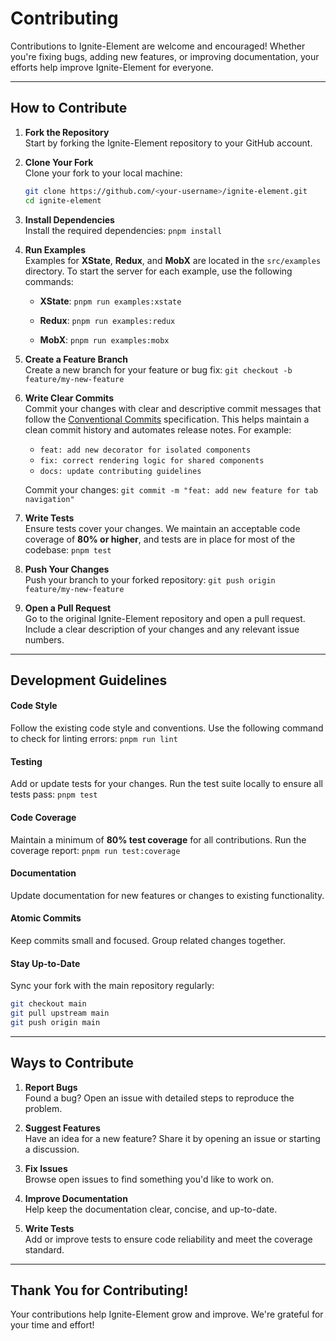 # Contributing

Contributions to Ignite-Element are welcome and encouraged! Whether you're fixing bugs, adding new features, or improving documentation, your efforts help improve Ignite-Element for everyone.

---

## **How to Contribute**

1. **Fork the Repository**  
   Start by forking the Ignite-Element repository to your GitHub account.

2. **Clone Your Fork**  
   Clone your fork to your local machine:

   ```bash
   git clone https://github.com/<your-username>/ignite-element.git
   cd ignite-element
   ```

3. **Install Dependencies**  
   Install the required dependencies:
   `pnpm install`

4. **Run Examples**  
   Examples for **XState**, **Redux**, and **MobX** are located in the `src/examples` directory. To start the server for each example, use the following commands:

   - **XState**:
     `pnpm run examples:xstate`

   - **Redux**:
     `pnpm run examples:redux`

   - **MobX**:
     `pnpm run examples:mobx`

5. **Create a Feature Branch**  
   Create a new branch for your feature or bug fix:
   `git checkout -b feature/my-new-feature`

6. **Write Clear Commits**  
   Commit your changes with clear and descriptive commit messages that follow the [Conventional Commits](https://www.conventionalcommits.org/) specification. This helps maintain a clean commit history and automates release notes. For example:

   - `feat: add new decorator for isolated components`
   - `fix: correct rendering logic for shared components`
   - `docs: update contributing guidelines`

   Commit your changes:
   `git commit -m "feat: add new feature for tab navigation"`

7. **Write Tests**  
   Ensure tests cover your changes. We maintain an acceptable code coverage of **80% or higher**, and tests are in place for most of the codebase:
   `pnpm test`

8. **Push Your Changes**  
   Push your branch to your forked repository:
   `git push origin feature/my-new-feature`

9. **Open a Pull Request**  
    Go to the original Ignite-Element repository and open a pull request. Include a clear description of your changes and any relevant issue numbers.

---

## **Development Guidelines**

#### Code Style

Follow the existing code style and conventions. Use the following command to check for linting errors:
`pnpm run lint`

#### Testing

Add or update tests for your changes. Run the test suite locally to ensure all tests pass:
`pnpm test`

#### Code Coverage

Maintain a minimum of **80% test coverage** for all contributions. Run the coverage report:
`pnpm run test:coverage`

#### Documentation

Update documentation for new features or changes to existing functionality.

#### Atomic Commits

Keep commits small and focused. Group related changes together.

#### Stay Up-to-Date

Sync your fork with the main repository regularly:

```bash
git checkout main
git pull upstream main
git push origin main
```

---

## **Ways to Contribute**

1. **Report Bugs**  
   Found a bug? Open an issue with detailed steps to reproduce the problem.

2. **Suggest Features**  
   Have an idea for a new feature? Share it by opening an issue or starting a discussion.

3. **Fix Issues**  
   Browse open issues to find something you'd like to work on.

4. **Improve Documentation**  
   Help keep the documentation clear, concise, and up-to-date.

5. **Write Tests**  
   Add or improve tests to ensure code reliability and meet the coverage standard.

---

## **Thank You for Contributing!**

Your contributions help Ignite-Element grow and improve. We're grateful for your time and effort!
